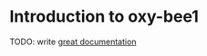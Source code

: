 # Introduction to oxy-bee1

TODO: write [great documentation](http://jacobian.org/writing/what-to-write/)
